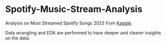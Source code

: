 # Spotify-Music-Stream-Analysis
Analysis on Most Streamed Spotify Songs 2023 from [Kaggle](https://www.kaggle.com/datasets/nelgiriyewithana/top-spotify-songs-2023). 

Data wrangling and EDA are performed to have deeper and clearer insights on the data.
